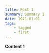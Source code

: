 ```yaml
---
title: Post 1
summary: Summary 1
date: 1971-01-01
tags:
    - tagged
    - first
---
```


**Content 1**